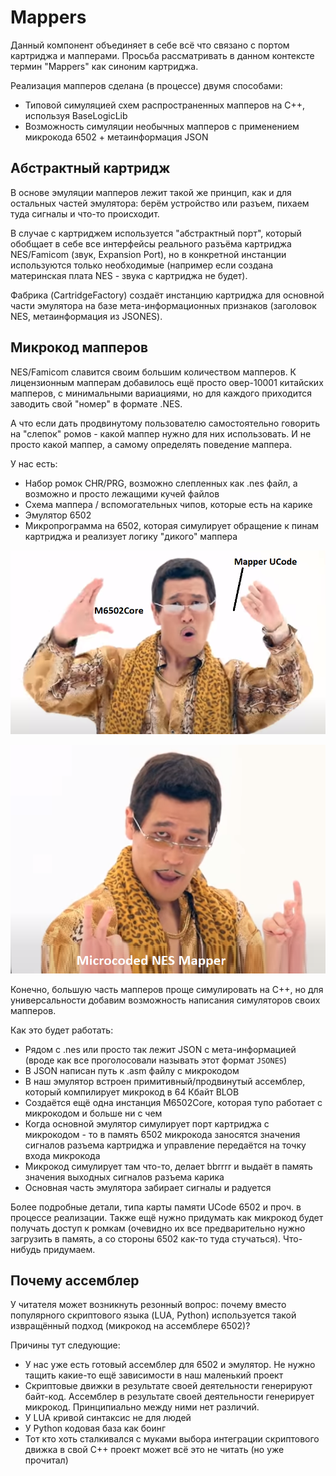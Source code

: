 # Mappers

Данный компонент объединяет в себе всё что связано с портом картриджа и мапперами. Просьба рассматривать в данном контексте термин "Mappers" как синоним картриджа.

Реализация мапперов сделана (в процессе) двумя способами:
- Типовой симуляцией схем распространенных мапперов на C++, используя BaseLogicLib
- Возможность симуляции необычных мапперов с применением микрокода 6502 + метаинформация JSON

## Абстрактный картридж

В основе эмуляции мапперов лежит такой же принцип, как и для остальных частей эмулятора: берём устройство или разъем, пихаем туда сигналы и что-то происходит.

В случае с картриджем используется "абстрактный порт", который обобщает в себе все интерфейсы реального разъёма картриджа NES/Famicom (звук, Expansion Port), но в конкретной инстанции используются только необходимые (например если создана материнская плата NES - звука с картриджа не будет).

Фабрика (CartridgeFactory) создаёт инстанцию картриджа для основной части эмулятора на базе мета-информационных признаков (заголовок NES, метаинформация из JSONES).

## Микрокод мапперов

NES/Famicom славится своим большим количеством мапперов. К лицензионным мапперам добавилось ещё просто овер-10001 китайских мапперов, с минимальными вариациями, но для каждого приходится заводить свой "номер" в формате .NES.

А что если дать продвинутому пользователю самостоятельно говорить на "слепок" ромов - какой маппер нужно для них использовать. И не просто какой маппер, а самому определять поведение маппера.

У нас есть:
- Набор ромок CHR/PRG, возможно слепленных как .nes файл, а возможно и просто лежащими кучей файлов
- Схема маппера / вспомогательных чипов, которые есть на карике
- Эмулятор 6502
- Микропрограмма на 6502, которая симулирует обращение к пинам картриджа и реализует логику "дикого" маппера

![mappers_ucode1](mappers_ucode1.png)

![mappers_ucode2](mappers_ucode2.png)

Конечно, большую часть мапперов проще симулировать на C++, но для универсальности добавим возможность написания симуляторов своих мапперов.

Как это будет работать:
- Рядом с .nes или просто так лежит JSON с мета-информацией (вроде как все проголосовали называть этот формат `JSONES`)
- В JSON написан путь к .asm файлу с микрокодом
- В наш эмулятор встроен примитивный/продвинутый ассемблер, который компилирует микрокод в 64 Кбайт BLOB
- Создаётся ещё одна инстанция M6502Core, которая тупо работает с микрокодом и больше ни с чем
- Когда основной эмулятор симулирует порт картриджа с микрокодом - то в память 6502 микрокода заносятся значения сигналов разъема картриджа и управление передаётся на точку входа микрокода
- Микрокод симулирует там что-то, делает bbrrrr и выдаёт в память значения выходных сигналов разъема карика
- Основная часть эмулятора забирает сигналы и радуется

Более подробные детали, типа карты памяти UCode 6502 и проч. в процессе реализации. Также ещё нужно придумать как микрокод будет получать доступ к ромкам (очевидно их все предварительно нужно загрузить в память, а со стороны 6502 как-то туда стучаться). Что-нибудь придумаем.

## Почему ассемблер

У читателя может возникнуть резонный вопрос: почему вместо популярного скриптового языка (LUA, Python) используется такой извращённый подход (микрокод на ассемблере 6502)?

Причины тут следующие:
- У нас уже есть готовый ассемблер для 6502 и эмулятор. Не нужно тащить какие-то ещё зависимости в наш маленький проект
- Скриптовые движки в результате своей деятельности генерируют байт-код. Ассемблер в результате своей деятельности генерирует микрокод. Принципиально между ними нет различий.
- У LUA кривой синтаксис не для людей
- У Python кодовая база как боинг
- Тот кто хоть сталкивался с муками выбора интеграции скриптового движка в свой C++ проект может всё это не читать (но уже прочитал)
